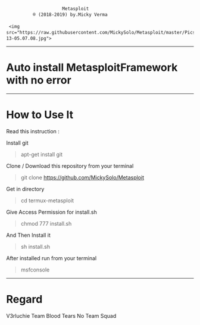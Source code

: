                          Metasploit
              ® (2018-2019) by.Micky Verma

     <img src="https://raw.githubusercontent.com/MickySolo/Metasploit/master/PicsArt_08-13-05.07.08.jpg">

______________________________________
# Auto install MetasploitFramework with no error

______________________________________
# How to Use It

Read this instruction :

Install git

> apt-get install git

Clone / Download this repository from your terminal

> git clone https://github.com/MickySolo/Metasploit

Get in directory 

> cd termux-metasploit

Give Access Permission for install.sh

> chmod 777 install.sh

And Then Install it

> sh install.sh

After installed run from your terminal

> msfconsole

______________________________________
# Regard

V3rluchie Team Blood Tears No Team Squad



